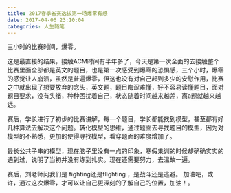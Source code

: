 ```yaml
---
title: 2017春季省赛选拔第一场爆零有感
date: 2017-04-06 23:10:04
categories: 人生随笔
---
```

三小时的比赛时间，爆零。

这是最直接的结果，接触ACM时间有半年多了，今天是第一次全面的去接触整个比赛里面全部都是英文的题目，也是第一次感受到爆零的恐惧感，三个小时，爆零的感觉让人崩溃，虽然是普遍爆零，但这也没有对自己起到多少的安慰作用，比赛之中就出现了想要放弃的念头，英文题，题目晦涩难懂，好不容易读懂题目，面对题目要求，没有头绪，种种困扰着自己，状态随着时间越来越差，离a题就越来越远。

赛后<!-- more -->，学长进行了初步的比赛讲解，每一个题目，学长都能找到模型，甚至都有好几种算法去解决这个问题。转化模型的思维，通过题面去寻找题目的模型，因为对模型的不熟悉，更加的使得寻找模型，看穿题面的难度增加了。

最长公共子串的模型，现在脑子里没有一点的印象，寒假集训的时候却确确实实的遇到过，说明了当初并没有练到扎实。现在还需要努力，去温故一遍。

赛后，刘老师问我们是 fighting还是flighting ，是战斗还是逃避。 加油吧，或许，通过这次爆零，才可以让自己更深刻的了解自己的位置，加油！。

